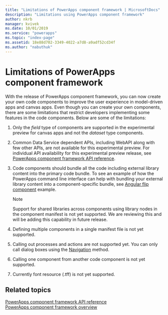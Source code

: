 ```yaml
---
title: "Limitations of PowerApps component framework | MicrosoftDocs"
description: "Limitations using PowerApps component framework"
author: nkrb
manager: kvivek
ms.date: 10/01/2019
ms.service: "powerapps"
ms.topic: "index-page"
ms.assetid: 18e88d702-3349-4022-a7d8-a9adf52cd34f
ms.author: "nabuthuk"
---
```


# Limitations of PowerApps component framework

With the release of PowerApps component framework, you can now create your own code components to improve the user experience in model-driven apps and canvas apps. Even though you can create your own components, there are some limitations that restrict developers implementing some features in the code components. Below are some of the limitations:

1. Only the *field* type of components are supported in the experimental preview for canvas apps and not the *dataset* type components. 
2. Common Data Service dependent APIs, including WebAPI along with few other APIs, are not available for this experimental preview. For individual API availability for this experimental preview release, see [PowerApps component framework API reference](reference/index.md).
3. Code components should bundle all the code including external library content into the primary code bundle. To see an example of how the PowerApps command line interface can help with bundling your external library content into a component-specific bundle, see [Angular flip component](sample-controls/angular-flip-control.md) example.

   > [!NOTE]
   > Support for shared libraries across components using library nodes in the component manifest is not yet supported. We are reviewing this and will be adding this capability in future release.
4. Defining multiple components in a single manifest file is not yet supported.
5. Calling out processes and actions are not supported yet. You can only call dialog boxes using the [Navigation](reference/navigation.md) method.
6. Calling one component  from another code component is not yet supported.
7. Currently font resource (.tff) is not yet supported.

## Related topics

[PowerApps component framework API reference](reference/index.md)<br/>
[PowerApps component framework overview](overview.md)
